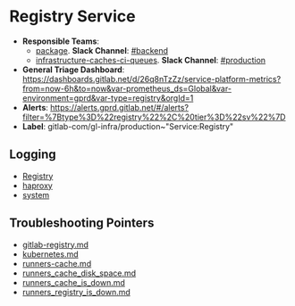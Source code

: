 <!-- MARKER: do not edit this section directly. Edit services/service-catalog.yml then run scripts/generate-docs -->
#  Registry Service

* **Responsible Teams**:
  * [package](https://about.gitlab.com/handbook/engineering/dev-backend/). **Slack Channel**: [#backend](https://gitlab.slack.com/archives/backend)
  * [infrastructure-caches-ci-queues](https://about.gitlab.com/handbook/engineering/infrastructure/team/reliability/). **Slack Channel**: [#production](https://gitlab.slack.com/archives/production)
* **General Triage Dashboard**: https://dashboards.gitlab.net/d/26q8nTzZz/service-platform-metrics?from=now-6h&to=now&var-prometheus_ds=Global&var-environment=gprd&var-type=registry&orgId=1
* **Alerts**: https://alerts.gprd.gitlab.net/#/alerts?filter=%7Btype%3D%22registry%22%2C%20tier%3D%22sv%22%7D
* **Label**: gitlab-com/gl-infra/production~"Service:Registry"

## Logging

* [Registry](https://log.gprd.gitlab.net/goto/1c2fe46c1db40a7aa7d31875f3fd2ad1)
* [haproxy](https://console.cloud.google.com/logs/viewer?project=gitlab-production&interval=PT1H&resource=gce_instance&customFacets=labels.%22compute.googleapis.com%2Fresource_name%22&advancedFilter=labels.tag%3D%22haproxy%22%0Alabels.%22compute.googleapis.com%2Fresource_name%22%3A%22fe-registry-%22)
* [system](https://log.gprd.gitlab.net/goto/b68e1a4183a652dc8d5e52a1fc2c1aba)

## Troubleshooting Pointers

* [gitlab-registry.md](gitlab-registry.md)
* [kubernetes.md](kubernetes.md)
* [runners-cache.md](runners-cache.md)
* [runners_cache_disk_space.md](runners_cache_disk_space.md)
* [runners_cache_is_down.md](runners_cache_is_down.md)
* [runners_registry_is_down.md](runners_registry_is_down.md)
<!-- END_MARKER -->
